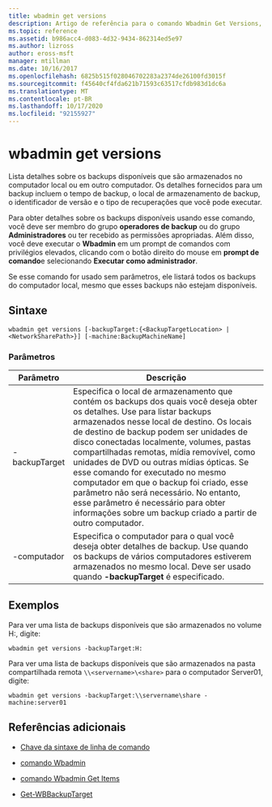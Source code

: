 ```yaml
---
title: wbadmin get versions
description: Artigo de referência para o comando Wbadmin Get Versions, que lista detalhes sobre os backups disponíveis que são armazenados no computador local ou em outro computador.
ms.topic: reference
ms.assetid: b986acc4-d083-4d32-9434-862314ed5e97
ms.author: lizross
author: eross-msft
manager: mtillman
ms.date: 10/16/2017
ms.openlocfilehash: 6825b515f028046702283a2374de26100fd3015f
ms.sourcegitcommit: f45640cf4fda621b71593c63517cfdb983d1dc6a
ms.translationtype: MT
ms.contentlocale: pt-BR
ms.lasthandoff: 10/17/2020
ms.locfileid: "92155927"
---
```

# <a name="wbadmin-get-versions"></a>wbadmin get versions

Lista detalhes sobre os backups disponíveis que são armazenados no computador local ou em outro computador. Os detalhes fornecidos para um backup incluem o tempo de backup, o local de armazenamento de backup, o identificador de versão e o tipo de recuperações que você pode executar.

Para obter detalhes sobre os backups disponíveis usando esse comando, você deve ser membro do grupo **operadores de backup** ou do grupo **Administradores** ou ter recebido as permissões apropriadas. Além disso, você deve executar o **Wbadmin** em um prompt de comandos com privilégios elevados, clicando com o botão direito do mouse em **prompt de comando**e selecionando **Executar como administrador**.

Se esse comando for usado sem parâmetros, ele listará todos os backups do computador local, mesmo que esses backups não estejam disponíveis.

## <a name="syntax"></a>Sintaxe

```
wbadmin get versions [-backupTarget:{<BackupTargetLocation> | <NetworkSharePath>}] [-machine:BackupMachineName]
```

### <a name="parameters"></a>Parâmetros

| Parâmetro | Descrição |
|--|--|
| -backupTarget | Especifica o local de armazenamento que contém os backups dos quais você deseja obter os detalhes. Use para listar backups armazenados nesse local de destino. Os locais de destino de backup podem ser unidades de disco conectadas localmente, volumes, pastas compartilhadas remotas, mídia removível, como unidades de DVD ou outras mídias ópticas. Se esse comando for executado no mesmo computador em que o backup foi criado, esse parâmetro não será necessário. No entanto, esse parâmetro é necessário para obter informações sobre um backup criado a partir de outro computador. |
| -computador | Especifica o computador para o qual você deseja obter detalhes de backup. Use quando os backups de vários computadores estiverem armazenados no mesmo local. Deve ser usado quando **-backupTarget** é especificado. |

## <a name="examples"></a>Exemplos

Para ver uma lista de backups disponíveis que são armazenados no volume H:, digite:

```
wbadmin get versions -backupTarget:H:
```

Para ver uma lista de backups disponíveis que são armazenados na pasta compartilhada remota `\\<servername>\<share>` para o computador Server01, digite:

```
wbadmin get versions -backupTarget:\\servername\share -machine:server01
```

## <a name="additional-references"></a>Referências adicionais

- [Chave da sintaxe de linha de comando](command-line-syntax-key.md)

- [comando Wbadmin](wbadmin.md)

- [comando Wbadmin Get Items](wbadmin-get-items.md)

- [Get-WBBackupTarget](/powershell/module/windowserverbackup/Get-WBBackupTarget)
